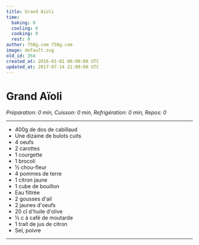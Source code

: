 ```yaml
---
title: Grand Aïoli
time:
  baking: 0
  cooling: 0
  cooking: 0
  rest: 0
author: 750g.com 750g.com
image: default.svg
old_id: 364
created_at: 2016-01-01 00:00:00 UTC
updated_at: 2017-07-14 21:09:09 UTC
---
```


# Grand Aïoli

*Préparation: 0 min, Cuisson: 0 min, Refrigération: 0 min, Repos: 0*

---

- 400g de dos de cabillaud
- Une dizaine de bulots cuits
- 4 oeufs
- 2 carottes
- 1 courgette
- 1 brocoli
- ½ chou-fleur
- 4 pommes de terre
- 1 citron jaune
- 1 cube de bouillon
- Eau filtrée
- 2 gousses d'ail
- 2 jaunes d'oeufs
- 20 cl d'huile d'olive
- ½ c à café de moutarde
- 1 trait de jus de citron
- Sel, poivre

---



